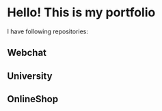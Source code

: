 # Hello! This is my portfolio

I have following repositories:

## Webchat 

## University 

## OnlineShop 
